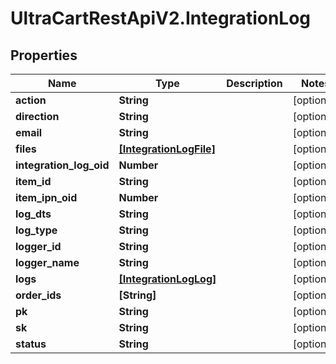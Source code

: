 # UltraCartRestApiV2.IntegrationLog

## Properties
Name | Type | Description | Notes
------------ | ------------- | ------------- | -------------
**action** | **String** |  | [optional] 
**direction** | **String** |  | [optional] 
**email** | **String** |  | [optional] 
**files** | [**[IntegrationLogFile]**](IntegrationLogFile.md) |  | [optional] 
**integration_log_oid** | **Number** |  | [optional] 
**item_id** | **String** |  | [optional] 
**item_ipn_oid** | **Number** |  | [optional] 
**log_dts** | **String** |  | [optional] 
**log_type** | **String** |  | [optional] 
**logger_id** | **String** |  | [optional] 
**logger_name** | **String** |  | [optional] 
**logs** | [**[IntegrationLogLog]**](IntegrationLogLog.md) |  | [optional] 
**order_ids** | **[String]** |  | [optional] 
**pk** | **String** |  | [optional] 
**sk** | **String** |  | [optional] 
**status** | **String** |  | [optional] 


